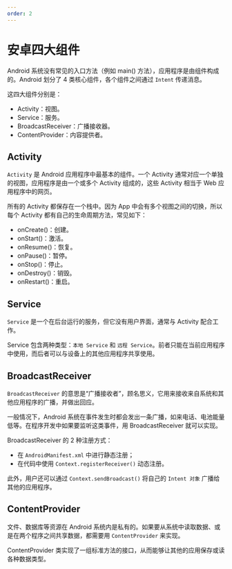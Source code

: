 ```yaml
---
order: 2
---
```


# 安卓四大组件

Android 系统没有常见的入口方法（例如 main() 方法），应用程序是由组件构成的。Android 划分了 4 类核心组件，各个组件之间通过 `Intent` 传递消息。

这四大组件分别是：

- Activity：视图。
- Service：服务。
- BroadcastReceiver：广播接收器。
- ContentProvider：内容提供者。

## Activity

`Activity` 是 Android 应用程序中最基本的组件。一个 Activity 通常对应一个单独的视图，应用程序是由一个或多个 Activity 组成的，这些 Activity 相当于 Web 应用程序中的网页。

所有的 Activity 都保存在一个栈中。因为 App 中会有多个视图之间的切换，所以每个 Activity 都有自己的生命周期方法，常见如下：

- onCreate()：创建。
- onStart()：激活。
- onResume()：恢复。
- onPause()：暂停。
- onStop()：停止。
- onDestroy()：销毁。
- onRestart()：重启。

## Service

`Service` 是一个在后台运行的服务，但它没有用户界面，通常与 Activity 配合工作。

Service 包含两种类型：`本地 Service` 和 `远程 Service`。前者只能在当前应用程序中使用，而后者可以与设备上的其他应用程序共享使用。

## BroadcastReceiver

`BroadcastReceiver` 的意思是“广播接收者”，顾名思义，它用来接收来自系统和其他应用程序的广播，并做出回应。

一般情况下，Android 系统在事件发生时都会发出一条广播，如来电话、电池能量低等。在程序开发中如果要监听这类事件，用 BroadcastReceiver 就可以实现。

BroadcastReceiver 的 2 种注册方式：

- 在 `AndroidManifest.xml` 中进行静态注册；
- 在代码中使用 `Context.registerReceiver()` 动态注册。

此外，用户还可以通过 `Context.sendBroadcast()` 将自己的 `Intent 对象` 广播给其他的应用程序。

## ContentProvider

文件、数据库等资源在 Android 系统内是私有的。如果要从系统中读取数据、或是在两个程序之间共享数据，都需要用 `ContentProvider` 来实现。

ContentProvider 类实现了一组标准方法的接口，从而能够让其他的应用保存或读各种数据类型。

